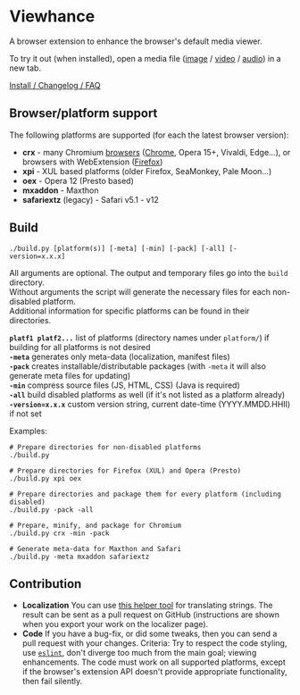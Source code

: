 # Viewhance #

A browser extension to enhance the browser's default media viewer.

To try it out (when installed), open a media file ([image](https://upload.wikimedia.org/wikipedia/commons/e/ec/StLouisArchMultExpToneMapped.jpg) / [video](https://upload.wikimedia.org/wikipedia/commons/d/de/Hdr_time_lapse_montage.ogv) / [audio](https://upload.wikimedia.org/wikipedia/en/3/3d/Sample_of_Daft_Punk's_Da_Funk.ogg)) in a new tab.

[Install / Changelog / FAQ](https://tiny.cc/Viewhance)

## Browser/platform support ##
The following platforms are supported (for each the latest browser version):

- **crx** - many Chromium [browsers](https://en.wikipedia.org/wiki/Chromium_\(web_browser\)#Browsers_based_on_Chromium) ([Chrome](https://chrome.google.com/webstore/detail/impppjchnpfgknmbaaghfeopcgfoilac), Opera 15+, Vivaldi, Edge...), or browsers with WebExtension ([Firefox](https://addons.mozilla.org/addon/viewhance/))
- **xpi** - XUL based platforms (older Firefox, SeaMonkey, Pale Moon...)
- **oex** - Opera 12 (Presto based)
- **mxaddon** - Maxthon
- **safariextz** (legacy) - Safari v5.1 - v12

## Build ##
```
./build.py [platform(s)] [-meta] [-min] [-pack] [-all] [-version=x.x.x]
```

All arguments are optional. The output and temporary files go into the `build` directory.  
Without arguments the script will generate the necessary files for each non-disabled platform.  
Additional information for specific platforms can be found in their directories.

**`platf1 platf2...`** list of platforms (directory names under `platform/`) if building for all platforms is not desired  
**`-meta`** generates only meta-data (localization, manifest files)  
**`-pack`** creates installable/distributable packages (with `-meta` it will also generate meta files for updating)  
**`-min`** compress source files (JS, HTML, CSS) (Java is required)  
**`-all`** build disabled platforms as well (if it's not listed as a platform already)  
**`-version=x.x.x`** custom version string, current date-time (YYYY.MMDD.HHII) if not set

Examples:
```
# Prepare directories for non-disabled platforms
./build.py

# Prepare directories for Firefox (XUL) and Opera (Presto)
./build.py xpi oex

# Prepare directories and package them for every platform (including disabled)
./build.py -pack -all

# Prepare, minify, and package for Chromium
./build.py crx -min -pack

# Generate meta-data for Maxthon and Safari
./build.py -meta mxaddon safariextz
```

## Contribution ##
- **Localization** You can use [this helper tool](https://deathamns.github.io/Viewhance/localizer.html) for translating strings. The result can be sent as a pull request on GitHub (instructions are shown when you export your work on the localizer page).
- **Code** If you have a bug-fix, or did some tweaks, then you can send a pull request with your changes. Criteria: Try to respect the code styling, use [`eslint`](http://eslint.org/), don't diverge too much from the main goal; viewing enhancements.
The code must work on all supported platforms, except if the browser's extension API doesn't provide appropriate functionality, then fail silently.
